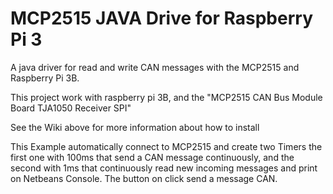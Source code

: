# MCP2515 JAVA Drive for Raspberry Pi 3
A java driver for read and write CAN messages with the MCP2515 and Raspberry Pi 3B.

This project work with raspberry pi 3B, and the "MCP2515 CAN Bus Module Board TJA1050 Receiver SPI"

See the Wiki above for more information about how to install

This Example automatically connect to MCP2515 and create two Timers the first one with 100ms that send a CAN message continuously, and the second with 1ms that continuously read new incoming messages and print on Netbeans Console.
The button on click send a message CAN.
